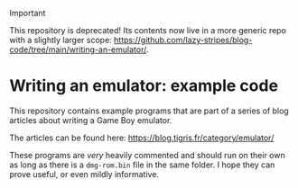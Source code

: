> [!IMPORTANT]
> This repository is deprecated! Its contents now live in a more generic repo with a slightly larger scope: https://github.com/lazy-stripes/blog-code/tree/main/writing-an-emulator/.

# Writing an emulator: example code

This repository contains example programs that are part of a series of blog articles about writing a Game Boy emulator.

The articles can be found here: https://blog.tigris.fr/category/emulator/

These programs are *very* heavily commented and should run on their own as long as there is a `dmg-rom.bin` file in the same folder. I hope they can prove useful, or even mildly informative.
